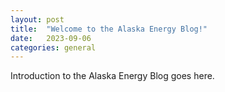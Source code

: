 ```yaml
---
layout: post
title:  "Welcome to the Alaska Energy Blog!"
date:   2023-09-06
categories: general
---
```


Introduction to the Alaska Energy Blog goes here.

